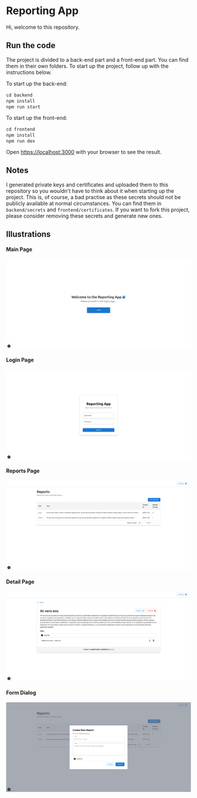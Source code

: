 # Reporting App

Hi, welcome to this repository.

## Run the code

The project is divided to a back-end part and a front-end part. You can find them in their own folders. To start up the project, follow up with the instructions below.

To start up the back-end:

```
cd backend
npm install
npm run start
```

To start up the front-end:

```
cd frontend
npm install
npm run dev
```

Open [https://localhost:3000](https://localhost:3000) with your browser to see the result.

## Notes

I generated private keys and certificates and uploaded them to this repository so you wouldn't have to think about it when starting up the project. This is, of course, a bad practise as these secrets should not be publicly available at normal circumstances. You can find them in `backend/secrets` and `frontend/certificates`. If you want to fork this project, please consider removing these secrets and generate new ones.

## Illustrations

#### Main Page

![main page](./illustrations/main.png)

#### Login Page

![login page](./illustrations/login.png)

#### Reports Page

![reports page](./illustrations/reports.png)

#### Detail Page

![detail page](./illustrations/detail.png)

#### Form Dialog

![form dialog](./illustrations/dialog.png)
